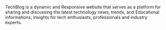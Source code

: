 TechBlog is a dynamic  and Responsive website that serves as a platform for sharing and discussing the latest technology news, trends, and Educational informations, insights for tech enthusiasts, professionals and industry experts.
